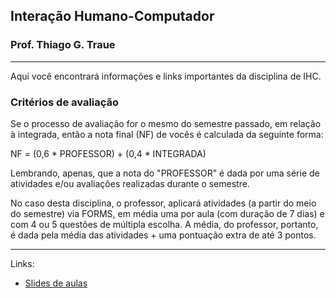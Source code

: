 ## Interação Humano-Computador
### Prof. Thiago G. Traue
-----

Aqui você encontrará informações e links importantes da disciplina de IHC.

### Critérios de avaliação

Se o processo de avaliação for o mesmo do semestre passado, em relação à integrada, então a nota final (NF) de vocês é calculada da seguinte forma:

  NF = (0,6 * PROFESSOR) + (0,4 * INTEGRADA)

Lembrando, apenas, que a nota do "PROFESSOR" é dada por uma série de atividades e/ou avaliações realizadas durante o semestre.

No caso desta disciplina, o professor, aplicará atividades (a partir do meio do semestre) via FORMS, em média uma por aula (com duração de 7 dias) e com 4 ou 5 questões de múltipla escolha.
A média, do professor, portanto, é dada pela média das atividades + uma pontuação extra de até 3 pontos.

----

Links:

 - [Slides de aulas](https://drive.google.com/drive/folders/1iIlLsKiEifGpSWeiVCXGr2s7yR63YCIk?usp=sharing)
